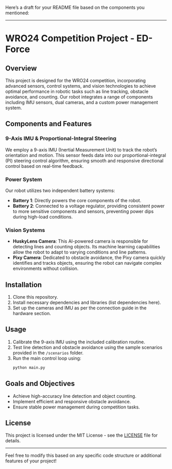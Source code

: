 Here’s a draft for your README file based on the components you mentioned:

---

# WRO24 Competition Project - ED-Force

## Overview
This project is designed for the WRO24 competition, incorporating advanced sensors, control systems, and vision technologies to achieve optimal performance in robotic tasks such as line tracking, obstacle avoidance, and counting. Our robot integrates a range of components including IMU sensors, dual cameras, and a custom power management system.

## Components and Features

### 9-Axis IMU & Proportional-Integral Steering
We employ a 9-axis IMU (Inertial Measurement Unit) to track the robot’s orientation and motion. This sensor feeds data into our proportional-integral (PI) steering control algorithm, ensuring smooth and responsive directional control based on real-time feedback.

### Power System
Our robot utilizes two independent battery systems:
- **Battery 1**: Directly powers the core components of the robot.
- **Battery 2**: Connected to a voltage regulator, providing consistent power to more sensitive components and sensors, preventing power dips during high-load conditions.

### Vision Systems
- **HuskyLens Camera**: This AI-powered camera is responsible for detecting lines and counting objects. Its machine learning capabilities allow the robot to adapt to varying conditions and line patterns.
- **Pixy Camera**: Dedicated to obstacle avoidance, the Pixy camera quickly identifies and tracks objects, ensuring the robot can navigate complex environments without collision.

## Installation
1. Clone this repository.
2. Install necessary dependencies and libraries (list dependencies here).
3. Set up the cameras and IMU as per the connection guide in the hardware section.

## Usage
1. Calibrate the 9-axis IMU using the included calibration routine.
2. Test line detection and obstacle avoidance using the sample scenarios provided in the `/scenarios` folder.
3. Run the main control loop using:
   ```bash
   python main.py
   ```

## Goals and Objectives
- Achieve high-accuracy line detection and object counting.
- Implement efficient and responsive obstacle avoidance.
- Ensure stable power management during competition tasks.

## License
This project is licensed under the MIT License - see the [LICENSE](LICENSE) file for details.

---

Feel free to modify this based on any specific code structure or additional features of your project!
